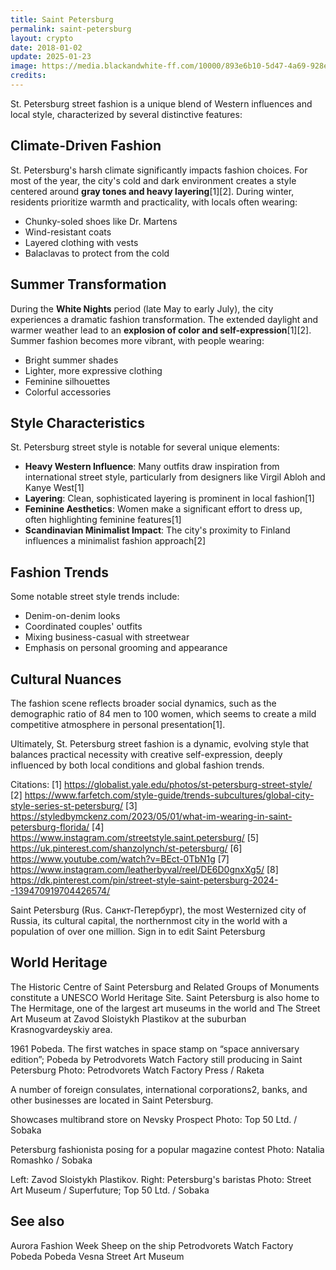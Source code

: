 ```yaml
---
title: Saint Petersburg
permalink: saint-petersburg
layout: crypto
date: 2018-01-02
update: 2025-01-23
image: https://media.blackandwhite-ff.com/10000/893e6b10-5d47-4a69-928e-5f58544a9025_01-citystylestpetersburg-feature01.jpg
credits:
---
```


St. Petersburg street fashion is a unique blend of Western influences and local style, characterized by several distinctive features:

## Climate-Driven Fashion
St. Petersburg's harsh climate significantly impacts fashion choices. For most of the year, the city's cold and dark environment creates a style centered around **gray tones and heavy layering**[1][2]. During winter, residents prioritize warmth and practicality, with locals often wearing:
- Chunky-soled shoes like Dr. Martens
- Wind-resistant coats
- Layered clothing with vests
- Balaclavas to protect from the cold

## Summer Transformation
During the **White Nights** period (late May to early July), the city experiences a dramatic fashion transformation. The extended daylight and warmer weather lead to an **explosion of color and self-expression**[1][2]. Summer fashion becomes more vibrant, with people wearing:
- Bright summer shades
- Lighter, more expressive clothing
- Feminine silhouettes
- Colorful accessories

## Style Characteristics
St. Petersburg street style is notable for several unique elements:

- **Heavy Western Influence**: Many outfits draw inspiration from international street style, particularly from designers like Virgil Abloh and Kanye West[1]
- **Layering**: Clean, sophisticated layering is prominent in local fashion[1]
- **Feminine Aesthetics**: Women make a significant effort to dress up, often highlighting feminine features[1]
- **Scandinavian Minimalist Impact**: The city's proximity to Finland influences a minimalist fashion approach[2]

## Fashion Trends
Some notable street style trends include:
- Denim-on-denim looks
- Coordinated couples' outfits
- Mixing business-casual with streetwear
- Emphasis on personal grooming and appearance

## Cultural Nuances
The fashion scene reflects broader social dynamics, such as the demographic ratio of 84 men to 100 women, which seems to create a mild competitive atmosphere in personal presentation[1].

Ultimately, St. Petersburg street fashion is a dynamic, evolving style that balances practical necessity with creative self-expression, deeply influenced by both local conditions and global fashion trends.

Citations:
[1] https://globalist.yale.edu/photos/st-petersburg-street-style/
[2] https://www.farfetch.com/style-guide/trends-subcultures/global-city-style-series-st-petersburg/
[3] https://styledbymckenz.com/2023/05/01/what-im-wearing-in-saint-petersburg-florida/
[4] https://www.instagram.com/streetstyle.saint.petersburg/
[5] https://uk.pinterest.com/shanzolynch/st-petersburg/
[6] https://www.youtube.com/watch?v=BEct-0TbN1g
[7] https://www.instagram.com/leatherbyval/reel/DE6D0gnxXg5/
[8] https://dk.pinterest.com/pin/street-style-saint-petersburg-2024--139470919704426574/

Saint Petersburg (Rus. Санкт-Петербург), the most Westernized city of Russia, its cultural capital, the northernmost city in the world with a population of over one million. Sign in to edit Saint Petersburg

## World Heritage

The Historic Centre of Saint Petersburg and Related Groups of Monuments constitute a UNESCO World Heritage Site. Saint Petersburg is also home to The Hermitage, one of the largest art museums in the world and The Street Art Museum at Zavod Sloistykh Plastikov at the suburban Krasnogvardeyskiy area.



1961 Pobeda. The first watches in space stamp on “space anniversary edition”; Pobeda by Petrodvorets Watch Factory still producing in Saint Petersburg
Photo: Petrodvorets Watch Factory Press / Raketa

A number of foreign consulates, international corporations2, banks, and other businesses are located in Saint Petersburg.

Showcases multibrand store on Nevsky Prospect
Photo: Top 50 Ltd. / Sobaka

Petersburg fashionista posing for a popular magazine contest
Photo: Natalia Romashko / Sobaka

Left: Zavod Sloistykh Plastikov. Right: Petersburg's baristas
Photo: Street Art Museum / Superfuture; Top 50 Ltd. / Sobaka

## See also

Aurora Fashion Week
Sheep on the ship
Petrodvorets Watch Factory
Pobeda
Pobeda Vesna
Street Art Museum

